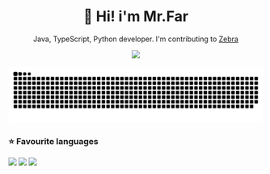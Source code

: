 <h1 align="center">👋 Hi! i'm Mr.Far</h1>

<p align="center">Java, TypeScript, Python developer. I'm contributing to <a href="https://github.com/zebra-inc">Zebra</a></p>
<p align="center">
  <a href="https://discord.gg/spuGQYqXZh"> <img src="https://img.shields.io/badge/Discord-black?style=for-the-badge&logo=Discord&logoColor=#7B68EE"> </a>
 <br>
</p>
<img src="https://raw.githubusercontent.com/Platane/snk/output/github-contribution-grid-snake.svg">


### ⭐️ Favourite languages
<a href="https://www.java.com"><img src="https://img.shields.io/badge/Java-black?style=for-the-badge&logo=CoffeeScript&logoColor=orange"></a> <a href="https://www.typescriptlang.org/"><img src="https://img.shields.io/badge/TypeScript-black?style=for-the-badge&logo=TypeScript&logoColor=blue"></a> <a href="https://www.python.org/"><img src="https://img.shields.io/badge/Python-black?style=for-the-badge&logo=Python&logoColor=yellow"></a>

